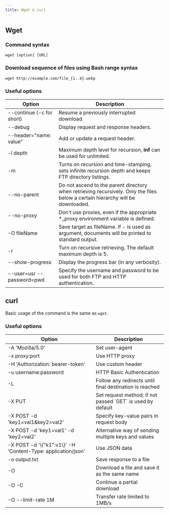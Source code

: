 ```yaml
---
title: Wget & curl
---
```


## Wget

### Command syntax

```
wget [option] [URL]
```

### Download sequence of files using Bash range syntax

```
wget http://example.com/file_{1..4}.webp
```

### Useful options

<table>
<thead>
    <tr>
        <th>Option</th>
		<th>Description</th>
    </tr>
</thead>
<tbody>
    <tr>
        <td>--continue (-c for short)</td>
		<td>Resume a previously interrupted download.</td>
    </tr>
    <tr>
        <td>--debug</td>
		<td>Display request and response headers.</td>
    </tr>
     <tr>
        <td>--header="name: value"</td>
		<td>Add or update a request header.</td>
    </tr>   
    <tr>
        <td>-l depth</td>
		<td>Maximum depth level for recursion, <b>inf</b> can be used for unlimited.</td>
    </tr>
    <tr>
        <td>-m</td>
		<td>Turns on recursion and time-stamping, sets infinite recursion depth and keeps FTP directory listings.</td>
    </tr>
    <tr>
        <td>--no-parent</td>
		<td>Do not ascend to the parent directory when retrieving recursively. Only the files below a certain hierarchy will be downloaded.</td>
    </tr>
    <tr>
        <td>--no-proxy</td>
		<td>Don't use proxies, even if the appropriate *_proxy environment variable is defined.</td>
    </tr>
    <tr>
        <td>-O fileName</td>
		<td>Save target as fileName. If - is used as argument, documents will be printed to standard output.</td>
    </tr>
    <tr>
        <td>-r</td>
		<td>Turn on recursive retrieving. The default maximum depth is 5.</td>
    </tr>
    <tr>
        <td>--show-progress</td>
		<td>Display the progress bar (in any verbosity).</td>
    </tr>
    <tr>
        <td>--user=usr --password=pwd</td>
		<td>Specify the username and password to be used for both FTP and HTTP authentication.</td>
    </tr>
    </tbody>
</table>

## curl

Basic usage of the command is the same as `wget`.

### Useful options

<table>
  <thead>
    <tr>
      <th>Option</th>
      <th>Description</th>
    </tr>
  </thead>
  <tbody>
    <tr>
      <td>-A 'Mozilla/5.0'</td>
      <td>Set user-agent</td>
    </tr>
    <tr>
      <td>-x proxy:port</td>
      <td>Use HTTP proxy</td>
    </tr>
    <tr>
      <td>-H 'Authorization: bearer-token'</td>
      <td>Use custom header</td>
    </tr>
    <tr>
      <td>-u username:password</td>
      <td>HTTP Basic Authentication</td>
    </tr>
    <tr>
      <td>-L</td>
      <td>Follow any redirects until final destination is reached</td>
    </tr>
    <tr>
      <td>-X PUT</td>
      <td>Set request method; if not passed `GET` is used by default</td>
    </tr>
    <tr>
      <td>-X POST -d 'key1=val1&key2=val2'</td>
      <td>Specify key-value pairs in request body</td>
    </tr>
    <tr>
      <td>-X POST -d 'key1=val1' -d 'key2=val2'</td>
      <td>Alternative way of sending multiple keys and values</td>
    </tr>
    <tr>
      <td>-X POST -d '\{"k1":v1\}' -H 'Content-Type: application/json'</td>
      <td>Use JSON data</td>
    </tr>
    <tr>
      <td>-o output.txt</td>
      <td>Save response to a file</td>
    </tr>
    <tr>
      <td>-O</td>
      <td>Download a file and save it as the same name</td>
    </tr>
    <tr>
      <td>-O -C</td>
      <td>Continue a partial download</td>
    </tr>
    <tr>
      <td>-O --limit-rate 1M</td>
      <td>Transfer rate limited to 1MB/s</td>
    </tr>
  </tbody>
</table>
